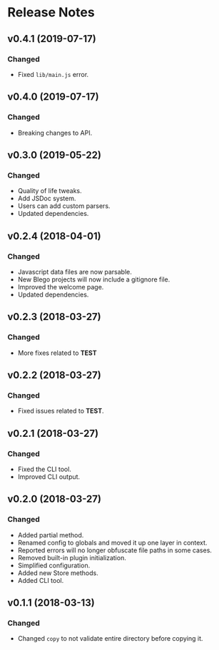 # Release Notes

## v0.4.1 (2019-07-17)

### Changed
- Fixed `lib/main.js` error.

## v0.4.0 (2019-07-17)

### Changed
- Breaking changes to API.

## v0.3.0 (2019-05-22)

### Changed
- Quality of life tweaks.
- Add JSDoc system.
- Users can add custom parsers.
- Updated dependencies.

## v0.2.4 (2018-04-01)

### Changed
- Javascript data files are now parsable.
- New Blego projects will now include a gitignore file.
- Improved the welcome page.
- Updated dependencies.

## v0.2.3 (2018-03-27)

### Changed
- More fixes related to __TEST__

## v0.2.2 (2018-03-27)

### Changed
- Fixed issues related to __TEST__.

## v0.2.1 (2018-03-27)

### Changed
- Fixed the CLI tool.
- Improved CLI output.

## v0.2.0 (2018-03-27)

### Changed
- Added partial method.
- Renamed config to globals and moved it up one layer in context.
- Reported errors will no longer obfuscate file paths in some cases.
- Removed built-in plugin initialization.
- Simplified configuration.
- Added new Store methods.
- Added CLI tool.

## v0.1.1 (2018-03-13)

### Changed
- Changed `copy` to not validate entire directory before copying it.

